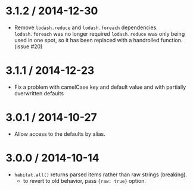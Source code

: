 3.1.2 / 2014-12-30
==================

  * Remove `lodash.reduce` and `lodash.foreach`
    dependencies. `lodash.foreach` was no longer required
    `lodash.reduce` was only being used in one spot, so it has been
    replaced with a handrolled function. (issue #20)

3.1.1 / 2014-12-23
==================

  * Fix a problem with camelCase key and default value and with
    partially overwritten defaults

3.0.1 / 2014-10-27
==================

  * Allow access to the defaults by alias.


3.0.0 / 2014-10-14
==================

  * `habitat.all()` returns parsed items rather than raw strings (breaking).
    * to revert to old behavior, pass `{raw: true}` option.
